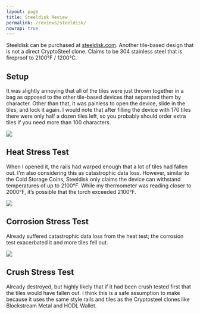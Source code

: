 ```yaml
---
layout: page
title: Steeldisk Review
permalink: /reviews/steeldisk/
nowrap: true
---
```

Steeldisk can be purchased at <a href="https://steeldisk.com/">steeldisk.com</a>. Another tile-based design that is not a direct CryptoSteel clone. Claims to be 304 stainless steel that is fireproof to 2100°F / 1200°C.

## Setup

It was slightly annoying that all of the tiles were just thrown together in a bag as opposed to the other tile-based devices that separated them by character. Other than that, it was painless to open the device, slide in the tiles, and lock it again. I would note that after filling the device with 170 tiles there were only half a dozen tiles left, so you probably should order extra tiles if you need more than 100 characters.

<img src="../../img/devices/steeldisk_new.jpeg" />

## Heat Stress Test

When I opened it, the rails had warped enough that a lot of tiles had fallen out. I'm also considering this as catastrophic data loss. However, similar to the Cold Storage Coins, Steeldisk only claims the device can withstand temperatures of up to 2100°F. While my thermometer was reading closer to 2000°F, it’s possible that the torch exceeded 2100°F.

<img src="../../img/devices/steeldisk_heat.jpeg" />

## Corrosion Stress Test

Already suffered catastrophic data loss from the heat test; the corrosion test exacerbated it and more tiles fell out.

<img src="../../img/devices/steeldisk_acid.jpeg" />

## Crush Stress Test

Already destroyed, but highly likely that if it had been crush tested first that the tiles would have fallen out. I think this is a safe assumption to make because it uses the same style rails and tiles as the Cryptosteel clones like Blockstream Metal and HODL Wallet.
